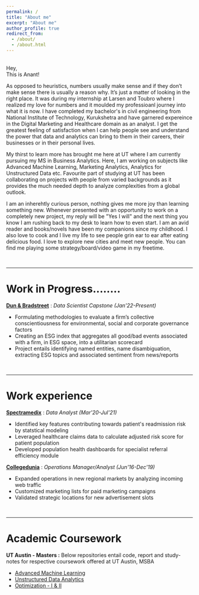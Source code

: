 ```yaml
---
permalink: /
title: "About me"
excerpt: "About me"
author_profile: true
redirect_from: 
  - /about/
  - /about.html
---
```


<br>Hey, <br>This is Anant! <br>

As opposed to heuristics, numbers usually make sense and if they don’t make sense there is usually a reason why. It’s just a matter of looking in the right place. It was during my internship at Larsen and Toubro where I realized my love for numbers and it moulded my professioanl journey into what it is now. I have completed my bachelor's in civil engineering from National Institute of Technology, Kurukshetra and have garnered expereince in the Digital Marketing and Healthcare domain as an analyst. I get the greatest feeling of satisfaction when I can help people see and understand the power that data and analytics can bring to them in their careers, their businesses or in their personal lives.

My thirst to learn more has brought me here at UT where I am currently pursuing my MS in Business Analytics. Here, I am working on subjects like Advanced Machine Learning, Marketing Analytics, Analytics for Unstructured Data etc. Favourite part of studying at UT has been collaborating on projects with people from varied backgrounds as it provides the much needed depth to analyze complexities from a global outlook.

I am an inherehtly curious person, nothing gives me more joy than learning something new. Whenever presented with an opportunity to work on a completely new project, my reply will be "Yes I will" and the next thing you know I am rushing back to my desk to learn how to even start. I am an avid reader and books/novels have been my companions since my childhood. I also love to cook and I live my life to see people grin ear to ear after eating delicious food. I love to explore new cities and meet new people. You can find me playing some strategy/board/video game in my freetime.


<br>

---
# Work in Progress........
**[Dun & Bradstreet](https://www.dnb.com/)** : _Data Scientist Capstone (Jan'22-Present)_ <br>
  * Formulating methodologies to evaluate a firm’s collective conscientiousness for environmental, social and corporate governance factors
  * Creating an ESG index that aggregates all good/bad events associated with a firm, in ESG space, into a utilitarian scorecard
  * Project entails identifying named entities, name disambiguation, extracting ESG topics and associated sentiment from news/reports


<br>

---
# Work experience

**[Spectramedix](https://www.spectramedix.com/)** : _Data Analyst (Mar'20-Jul'21)_
  * Identified key features contributing towards patient's readmission risk by statstical modeling
  * Leveraged healthcare claims data to calculate adjusted risk score for patient population
  * Developed population health dashboards for specialist referral efficiency module

**[Collegedunia](https://collegedunia.com/)** : _Operations Manager/Analyst (Jun'16-Dec'19)_
  * Expanded operations in new regional markets by analyzing incoming web traffic
  * Customized marketing lists for paid marketing campaigns
  * Validated strategic locations for new advertisement slots


<br>

---


# Academic Coursework
**UT Austin - Masters :**
Below repositories entail code, report and study-notes for respective coursework offered at UT Austin, MSBA
  * [Advanced Machine Learning](https://github.com/abhinav-sharma-6167/Advanced-ML-and-XAI)
  * [Unstructured Data Analytics](https://github.com/abhinav-sharma-6167/Unstructured-Data-Analytics)
  * [Optimization - I & II](https://github.com/abhinav-sharma-6167/Optimization-I)



